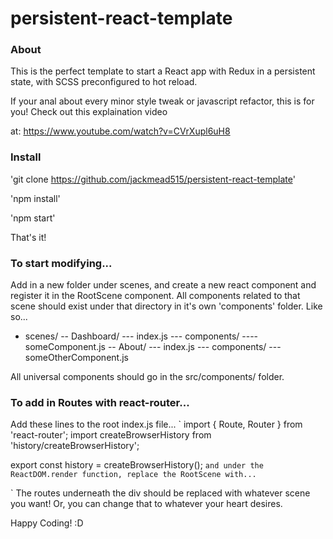 # persistent-react-template

### About

This is the perfect template to start a React app with Redux in a persistent state, with SCSS preconfigured to hot reload.

If your anal about every minor style tweak or javascript refactor, this is for you! Check out this explaination video

at: https://www.youtube.com/watch?v=CVrXupl6uH8

### Install

'git clone https://github.com/jackmead515/persistent-react-template'

'npm install'

'npm start'

That's it!

### To start modifying...

Add in a new folder under scenes, and create a new react component and register it in the RootScene component. 
All components related to that scene should exist under that directory in it's own 'components' folder. Like so...

- scenes/
  -- Dashboard/
    --- index.js
    --- components/
      ---- someComponent.js
  -- About/
    --- index.js
    --- components/
      --- someOtherComponent.js
      
 All universal components should go in the src/components/ folder. 
 
 ### To add in Routes with react-router...
 
 Add these lines to the root index.js file...
 `
  import { Route, Router } from 'react-router';
  import createBrowserHistory from 'history/createBrowserHistory';
  
  export const history = createBrowserHistory();
 `
 and under the ReactDOM.render function, replace the RootScene with...
 `
<Router history={history}>
  <div>
    <Route exact path="/home" component={Home} />
    <Route exact path="/about" component={About} />
  </div>
</Router>
 `
 The routes underneath the div should be replaced with whatever scene you want! Or, you can change that to whatever your heart desires.
 
 Happy Coding! :D
 
 
 
 
